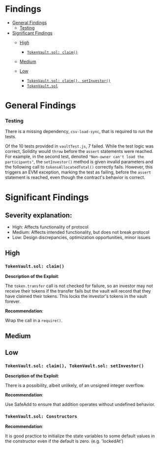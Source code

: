 # Findings

- [General Findings](#general-findings)
    + [Testing](#testing)
- [Significant Findings](#significant-findings)
  * [High](#high)
    + [```TokenVault.sol: claim()```](#tokenvaultsol-claim)
  * [Medium](#medium)
    
  * [Low](#low)
    + [```TokenVault.sol: claim(), setInvestor()```](#tokenvaultsol-claim-setinvestor)
    + [```TokenVault.sol```](#tokenvaultsol-constructors)


# General Findings 

### Testing 
There is a missing dependency, `csv-load-sync`, that is required to run the tests.

Of the 10 tests provided in `vaultTest.js`, 7 failed. While the test logic was correct, Solidity would `throw` before the `assert` statements were reached. For example, in the second test, denoted `"Non-owner can't load the participants"`, the `setInvestor()` method is given invalid parameters and the following call to `tokensAllocatedTotal()` correctly fails. However, this triggers an EVM exception, marking the test as failing, before the `assert` statement is reached, even though the contract's behavior is correct.

# Significant Findings

## Severity explanation:
- High: Affects functionality of protocol 
- Medium: Affects intended functionality, but does not break protocol
- Low: Design discrepancies, optimization opportunities, minor issues

## High

### ```TokenVault.sol: claim()```

**Description of the Exploit**:

The `token.transfer` call is not checked for failure, so an investor may not receive their tokens if the transfer fails but the vault will record that they have claimed their tokens. This locks the investor's tokens in the vault forever.

**Recommendation**:

Wrap the call in a `require()`.


## Medium



## Low
### ```TokenVault.sol: claim(), TokenVault.sol: setInvestor()```


**Description of the Exploit**:

There is a possibility, albeit unlikely, of an unsigned integer overflow.

**Recommendation**:

Use SafeAdd to ensure that addition operates without undefined behavior.

### ```TokenVault.sol: Constructors```

**Recommendation**:

It is good practice to initialize the state variables to some default values in the constructor even if the default is zero. (e.g. 'lockedAt')



